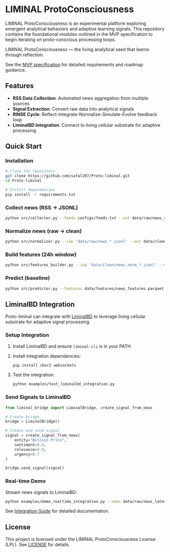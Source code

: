 # LIMINAL ProtoConsciousness

LIMINAL ProtoConsciousness is an experimental platform exploring emergent analytical behaviors and adaptive learning signals.
This repository contains the foundational modules outlined in the MVP specification to begin iterating on proto-conscious processing loops.

LIMINAL ProtoConsciousness — the living analytical seed that learns through reflection.

See the [MVP specification](docs/MVP_SPEC.md) for detailed requirements and roadmap guidance.

## Features

- **RSS Data Collection**: Automated news aggregation from multiple sources
- **Signal Extraction**: Convert raw data into analytical signals
- **RINSE Cycle**: Reflect-Integrate-Normalize-Simulate-Evolve feedback loop
- **LiminalBD Integration**: Connect to living cellular substrate for adaptive processing

## Quick Start

### Installation

```bash
# Clone the repository
git clone https://github.com/safal207/Proto-liminal.git
cd Proto-liminal

# Install dependencies
pip install -r requirements.txt
```

### Collect news (RSS → JSONL)
```bash
python src/collector.py --feeds configs/feeds.txt --out data/raw/news_$(date +%Y%m%d).jsonl --min-length 40 --max-items 1000
```

### Normalize news (raw → clean)
```bash
python src/normalizer.py --inp 'data/raw/news_*.jsonl' --out data/clean/news_norm_$(date +%Y%m%d).jsonl --allow-lang en,ru --min-length 80 --dedup
```

### Build features (24h window)
```bash
python src/features_builder.py --inp 'data/clean/news_norm_*.jsonl' --out data/features/news_features.parquet --window-hours 24
```

### Predict (baseline)
```bash
python src/predictor.py --features data/features/news_features.parquet --out data/forecast/forecast_$(date +%Y%m%d%H).jsonl --event BTC_UP_24H_GT_2PCT
```

## LiminalBD Integration

Proto-liminal can integrate with [LiminalBD](https://github.com/safal207/LiminalBD) to leverage living cellular substrate for adaptive signal processing.

### Setup Integration

1. Install LiminalBD and ensure `liminal-cli` is in your PATH
2. Install integration dependencies:
   ```bash
   pip install cbor2 websockets
   ```

3. Test the integration:
   ```bash
   python examples/test_liminalbd_integration.py
   ```

### Send Signals to LiminalBD

```python
from liminal_bridge import LiminalBridge, create_signal_from_news

# Create bridge
bridge = LiminalBridge()

# Create and send signal
signal = create_signal_from_news(
    entity="Bitcoin Price",
    sentiment=0.8,
    relevance=0.9,
    urgency=0.7
)

bridge.send_signal(signal)
```

### Real-time Demo

Stream news signals to LiminalBD:

```bash
python examples/demo_realtime_integration.py --news data/raw/news_latest.jsonl
```

See [Integration Guide](docs/LIMINALBD_INTEGRATION.md) for detailed documentation.

## License

This project is licensed under the LIMINAL ProtoConsciousness License (LPL). See [LICENSE](LICENSE) for details.
